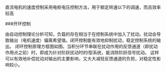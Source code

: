 直流电机的速度控制采用电枢电压控制方法，用于额定转速以下的调速，而且效率较高

###开环控制

由自动控制理论分析可知，负载的存在相当于在控制系统中加入了扰动。扰动会导致输出（电机速度）偏离希望值。闭环控制能有效地抑制扰动，稳定控制系统的输出。
闭环控制原理方框图如图。当积分环节串联在扰动作用的反馈通道（即扰动作用点之前）时，即成为针对阶跃扰动时的I型系统，能消除阶跃信号扰动。
这样可以有效地补偿扰动对输出的主要影响，又大大减轻反馈通道的负担，对稳定性影响较小。
